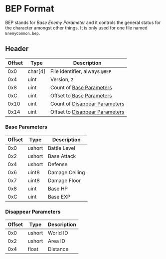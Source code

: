 # BEP Format

BEP stands for *Base Enemy Parameter* and it controls the general status for the character amongst other things.
It is only used for one file named `EnemyCommon.bep`.

## Header
| Offset | Type  | Description
|--------|-------|------------
| 0x0     | char[4]   | File identifier, always `@BEP`
| 0x4     | uint   | Version, `2`
| 0x8     | uint   | Count of [Base Parameters](###Base-Parameters)
| 0xC     | uint   | Offset to [Base Parameters](###Base-Parameters)
| 0x10    | uint   | Count of [Disappear Parameters](###Disappear-Parameters)
| 0x14    | uint   | Offset to [Disappear Parameters](###Disappear-Parameters)

### Base Parameters
| Offset | Type  | Description
|--------|-------|------------
| 0x0     | ushort   | Battle Level
| 0x2     | ushort   | Base Attack
| 0x4     | ushort   | Defense
| 0x6     | uint8   | Damage Ceiling
| 0x7     | uint8   | Damage Floor
| 0x8     | uint   | Base HP
| 0xC     | uint   | Base EXP

### Disappear Parameters
| Offset | Type  | Description
|--------|-------|------------
| 0x0     | ushort   | World ID
| 0x2     | ushort   | Area ID
| 0x4     | float   | Distance
